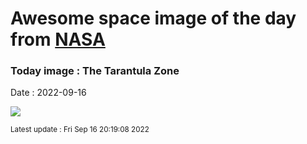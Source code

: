 
# Awesome space image of the day from [NASA](https://api.nasa.gov/)

### Today image : The Tarantula Zone

Date : 2022-09-16


![](https://apod.nasa.gov/apod/image/2209/Tarantula-HST-ESO-Webb-SS1024.jpg)

<small>Latest update : Fri Sep 16 20:19:08 2022</small>


